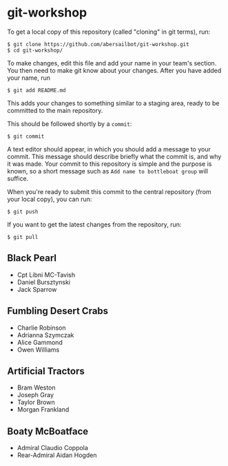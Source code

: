 git-workshop
============

To get a local copy of this repository (called "cloning" in git terms), run:

    $ git clone https://github.com/abersailbot/git-workshop.git
    $ cd git-workshop/

To make changes, edit this file and add your name in your team's section. You
then need to make git know about your changes. After you have added your name,
run

    $ git add README.md

This adds your changes to something similar to a staging area, ready to be
committed to the main repository.

This should be followed shortly by a `commit`:

    $ git commit

A text editor should appear, in which you should add a message to your commit.
This message should describe briefly what the commit is, and why it was made.
Your commit to this repository is simple and the purpose is known, so a short
message such as `Add name to bottleboat group` will suffice.

When you're ready to submit this commit to the central repository (from your
local copy), you can run:

    $ git push

If you want to get the latest changes from the repository, run:

    $ git pull

 
Black Pearl
---------------------------------------------
  - Cpt Libni MC-Tavish
  - Daniel Bursztynski
  - Jack Sparrow


Fumbling Desert Crabs
---------------------------------------------
  - Charlie Robinson
  - Adrianna Szymczak
  - Alice Gammond
  - Owen Williams

Artificial Tractors
---------------------------------------------
  - Bram Weston
  - Joseph Gray
  - Taylor Brown
  - Morgan Frankland

Boaty McBoatface
---------------------------------------------
  - Admiral Claudio Coppola
  - Rear-Admiral Aidan Hogden

